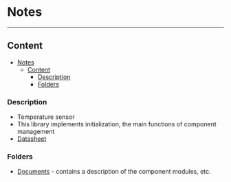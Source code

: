 # Notes
___
## Content
- [Notes](#notes)
  - [Content](#content)
    - [Description](#description)
    - [Folders](#folders)

### Description
- Temperature sensor
- This library implements initialization, the main functions of component management
- [Datasheet](Documents/MAX30208.pdf)

### Folders
- [Documents](Documents) - contains a description of the component modules, etc.
